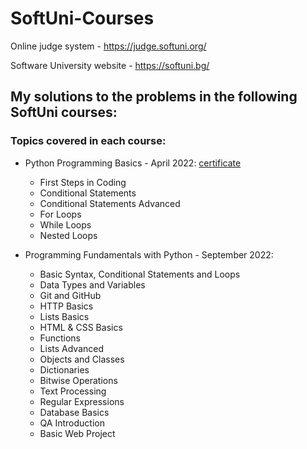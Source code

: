 # SoftUni-Courses

Online judge system - https://judge.softuni.org/

Software University website - https://softuni.bg/

## **My solutions to the problems in the following SoftUni courses:**

### **Topics covered in each course:**

 - Python Programming Basics - April 2022: [certificate](https://softuni.bg/certificates/details/133712/ab29ac2f) 

	- First Steps in Coding
	- Conditional Statements
	- Conditional Statements Advanced
	- For Loops
	- While Loops
	- Nested Loops

- Programming Fundamentals with Python - September 2022:

    - Basic Syntax, Conditional Statements and Loops
    - Data Types and Variables
    - Git and GitHub
    - HTTP Basics
    - Lists Basics
    - HTML & CSS Basics
    - Functions
    - Lists Advanced
    - Objects and Classes
    - Dictionaries
    - Bitwise Operations
    - Text Processing
    - Regular Expressions
    - Database Basics
    - QA Introduction
    - Basic Web Project
